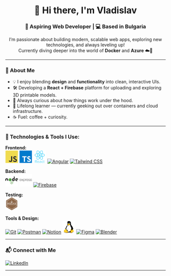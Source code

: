 <h1 align="center">👋 Hi there, I'm Vladislav</h1>
<h3 align="center">🚀 Aspiring Web Developer | 💻 Based in Bulgaria</h3>

<p align="center">
  I’m passionate about building modern, scalable web apps, exploring new technologies, and always leveling up!<br/>
  Currently diving deeper into the world of <strong>Docker</strong> and <strong>Azure</strong> ☁️🐳
</p>

---

### 🌟 About Me

- 💡 I enjoy blending **design** and **functionality** into clean, interactive UIs.
- 🛠️ Developing a **React + Firebase** platform for uploading and exploring 3D printable models.
- 🎯 Always curious about how things work under the hood.
- 🧠 Lifelong learner — currently geeking out over containers and cloud infrastructure.
- ☕ Fuel: coffee + curiosity.

---

### 🧰 Technologies & Tools I Use:

<!-- Frontend -->
<p align="left">
  <strong>Frontend:</strong><br/>
  <a href="https://developer.mozilla.org/en-US/docs/Web/JavaScript" target="_blank"><img src="https://raw.githubusercontent.com/devicons/devicon/master/icons/javascript/javascript-original.svg" alt="JavaScript" width="40" height="40"/></a>
  <a href="https://www.typescriptlang.org/" target="_blank"><img src="https://raw.githubusercontent.com/devicons/devicon/master/icons/typescript/typescript-original.svg" alt="TypeScript" width="40" height="40"/></a>
  <a href="https://reactjs.org/" target="_blank"><img src="https://raw.githubusercontent.com/devicons/devicon/master/icons/react/react-original-wordmark.svg" alt="React" width="40" height="40"/></a>
  <a href="https://angular.io" target="_blank"><img src="https://angular.io/assets/images/logos/angular/angular.svg" alt="Angular" width="40" height="40"/></a>
  <a href="https://tailwindcss.com/" target="_blank"><img src="https://www.vectorlogo.zone/logos/tailwindcss/tailwindcss-icon.svg" alt="Tailwind CSS" width="40" height="40"/></a>
</p>

<!-- Backend -->
<p align="left">
  <strong>Backend:</strong><br/>
  <a href="https://nodejs.org" target="_blank"><img src="https://raw.githubusercontent.com/devicons/devicon/master/icons/nodejs/nodejs-original-wordmark.svg" alt="Node.js" width="40" height="40"/></a>
  <a href="https://expressjs.com" target="_blank"><img src="https://raw.githubusercontent.com/devicons/devicon/master/icons/express/express-original-wordmark.svg" alt="Express" width="40" height="40"/></a>
  <a href="https://firebase.google.com/" target="_blank"><img src="https://www.vectorlogo.zone/logos/firebase/firebase-icon.svg" alt="Firebase" width="40" height="40"/></a>
  
</p>

<!-- Testing -->
<p align="left">
  <strong>Testing:</strong><br/>
  <a href="https://mochajs.org/" target="_blank"><img src="https://raw.githubusercontent.com/devicons/devicon/master/icons/mocha/mocha-plain.svg" alt="Mocha" width="40" height="40"/></a>
</p>

<!-- Tools & Design -->
<p align="left">
  <strong>Tools & Design:</strong><br/>
  <a href="https://git-scm.com/" target="_blank"><img src="https://www.vectorlogo.zone/logos/git-scm/git-scm-icon.svg" alt="Git" width="40" height="40"/></a>
  <a href="https://postman.com" target="_blank"><img src="https://cdn.worldvectorlogo.com/logos/postman.svg" alt="Postman" width="40" height="40"/></a>
  <a href="https://www.notion.so/" target="_blank"><img src="https://upload.wikimedia.org/wikipedia/commons/4/45/Notion_app_logo.png" alt="Notion" width="40" height="40"/></a>
  <a href="https://www.linux.org/" target="_blank"><img src="https://raw.githubusercontent.com/devicons/devicon/master/icons/linux/linux-original.svg" alt="Linux" width="40" height="40"/></a>
  <a href="https://www.figma.com/" target="_blank"><img src="https://www.vectorlogo.zone/logos/figma/figma-icon.svg" alt="Figma" width="40" height="40"/></a>
  <a href="https://www.blender.org/" target="_blank"><img src="https://download.blender.org/branding/community/blender_community_badge_white.svg" alt="Blender" width="40" height="40"/></a>
</p>

---

### 📬 Connect with Me

<p align="left">
  <a href="https://www.linkedin.com/in/vladislav-andonov-2a3912282/" target="_blank">
    <img src="https://img.shields.io/badge/LinkedIn-blue?logo=linkedin&style=for-the-badge" alt="LinkedIn"/>
  </a>
</p>

---
